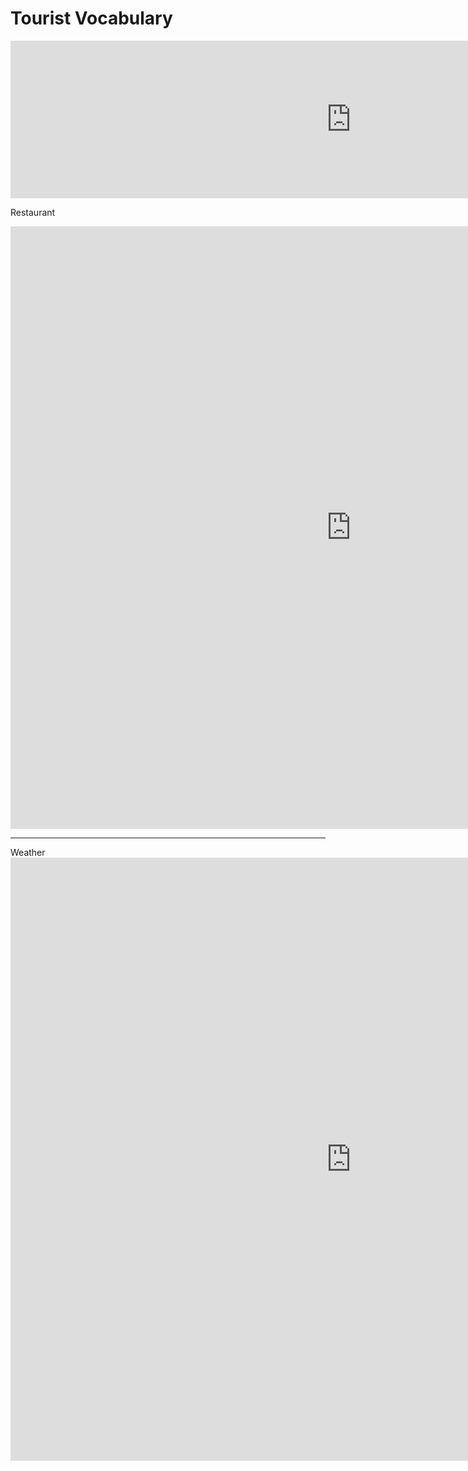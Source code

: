 

<h1>Tourist Vocabulary</h1>

<iframe src="https://h5p.org/h5p/embed/684116" width="1090" height="252" frameborder="0" allowfullscreen="allowfullscreen"></iframe><script src="https://h5p.org/sites/all/modules/h5p/library/js/h5p-resizer.js" charset="UTF-8"></script>

Restaurant
<iframe src="https://h5p.org/h5p/embed/684132" width="1090" height="964" frameborder="0" allowfullscreen="allowfullscreen"></iframe><script src="https://h5p.org/sites/all/modules/h5p/library/js/h5p-resizer.js" charset="UTF-8"></script>
<hr>
Weather
<iframe src="https://h5p.org/h5p/embed/675483" width="1090" height="965" frameborder="0" allowfullscreen="allowfullscreen"></iframe><script src="https://h5p.org/sites/all/modules/h5p/library/js/h5p-resizer.js" charset="UTF-8"></script>
